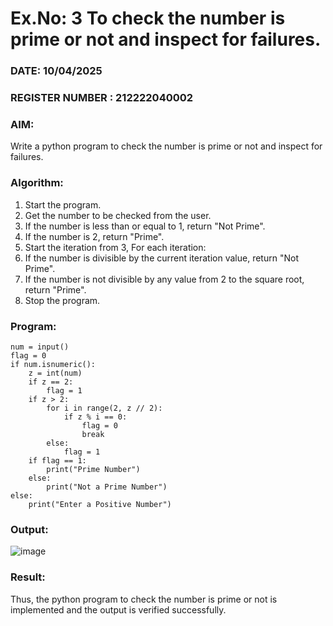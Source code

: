 # Ex.No: 3 To check the number is prime or not and inspect for failures.
 
### DATE: 10/04/2025                                                                            
### REGISTER NUMBER : 212222040002
### AIM: 
Write a python program to check the number is prime or not and inspect for failures.
 
### Algorithm:
1. Start the program.
2. Get the number to be checked from the user.
3. If the number is less than or equal to 1, return "Not Prime".
4. If the number is 2, return "Prime".
5. Start the iteration from 3, For each iteration:
6. If the number is divisible by the current iteration value, return "Not Prime".
7. If the number is not divisible by any value from 2 to the square root, return "Prime".
8. Stop the program.

### Program:
```
num = input()
flag = 0
if num.isnumeric():
    z = int(num)
    if z == 2:
        flag = 1
    if z > 2:
        for i in range(2, z // 2):
            if z % i == 0:
                flag = 0
                break
        else:
            flag = 1
    if flag == 1:
        print("Prime Number")
    else:
        print("Not a Prime Number")
else:
    print("Enter a Positive Number")
```


### Output:

![image](https://github.com/user-attachments/assets/f7d55bd5-238b-4954-afbd-80e91f2e3817)




### Result:
Thus, the python program to check the number is prime or not is implemented and the output is verified successfully.
